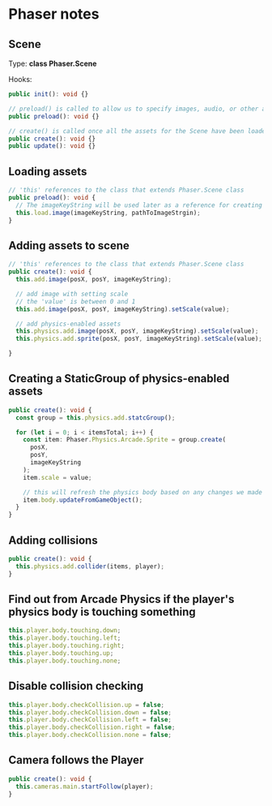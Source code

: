 # Phaser notes

## Scene

Type: **class Phaser.Scene**

Hooks:

```typescript
public init(): void {}

// preload() is called to allow us to specify images, audio, or other assets to load before starting the Scene.
public preload(): void {}

// create() is called once all the assets for the Scene have been loaded. Only assets that have been loaded can be used in create().
public create(): void {}
public update(): void {}
```

## Loading assets

```typescript
// 'this' references to the class that extends Phaser.Scene class
public preload(): void {
  // The imageKeyString will be used later as a reference for creating images or sprites that are rendered by Phaser
  this.load.image(imageKeyString, pathToImageStrgin);
}
```

## Adding assets to scene

```typescript
// 'this' references to the class that extends Phaser.Scene class
public create(): void {
  this.add.image(posX, posY, imageKeyString);

  // add image with setting scale
  // the 'value' is between 0 and 1
  this.add.image(posX, posY, imageKeyString).setScale(value);

  // add physics-enabled assets
  this.physics.add.image(posX, posY, imageKeyString).setScale(value);
  this.physics.add.sprite(posX, posY, imageKeyString).setScale(value);

}
```

## Creating a StaticGroup of physics-enabled assets

```typescript
public create(): void {
  const group = this.physics.add.statcGroup();

  for (let i = 0; i < itemsTotal; i++) {
    const item: Phaser.Physics.Arcade.Sprite = group.create(
      posX,
      posY,
      imageKeyString
    );
    item.scale = value;

    // this will refresh the physics body based on any changes we made to the GameObject like position and scale
    item.body.updateFromGameObject();
  }
}
```

## Adding collisions

```typescript
public create(): void {
  this.physics.add.collider(items, player);
}
```

## Find out from Arcade Physics if the player's physics body is touching something

```typescript
this.player.body.touching.down;
this.player.body.touching.left;
this.player.body.touching.right;
this.player.body.touching.up;
this.player.body.touching.none;
```

## Disable collision checking

```typescript
this.player.body.checkCollision.up = false;
this.player.body.checkCollision.down = false;
this.player.body.checkCollision.left = false;
this.player.body.checkCollision.right = false;
this.player.body.checkCollision.none = false;
```

## Camera follows the Player

```typescript
public create(): void {
  this.cameras.main.startFollow(player);
}
```
